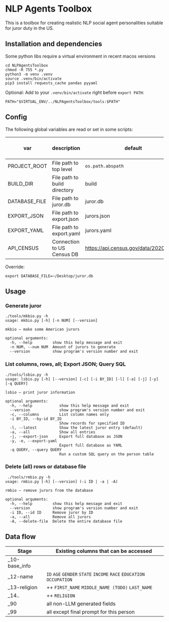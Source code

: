 # NLP Agents Toolbox

This is a toolbox for creating realistic NLP social agent 
personalities suitable for juror duty in the US.

## Installation and dependencies

Some python libs require a virtual environment in recent macos versions 
```
cd NLPAgentsToolbox
chmod -R 755 *.py
python3 -m venv .venv
source .venv/bin/activate
pip3 install requests_cache pandas pyyaml
```

Optional: Add to your `.venv/bin/activate` right before `export PATH`:
```
PATH="$VIRTUAL_ENV/../NLPAgentsToolbox/tools:$PATH"
```

## Config

The following global variables are read or set in some scripts:

| var           | description                   | default                                 | mkbio | lsbio | rmbio | dbcontroller | _10-base-info | _12-name
|---------------|-------------------------------|-----------------------------------------|-------|-------|-------|--------------|---------------|---------------|
| PROJECT_ROOT  | File path to top level        | `os.path.abspath`                       | rw    | rw    | rw    | -            | r             | r             |
| BUILD_DIR     | File path to build directory  | build                                   | rw    | r     | r     | -            | r             | -             |
| DATABASE_FILE | File path to juror.db         | juror.db                                | rw    | rw    | rw    | r            | -             | -             |
| EXPORT_JSON   | File path to export.json      | jurors.json                             | -     | rw    | -     | -            | -             | -             |
| EXPORT_YAML   | File path to export.yaml      | jurors.yaml                             | -     | rw    | -     | -            | -             | -             |
| API_CENSUS    | Connection to US Census DB    | https://api.census.gov/data/2020/dec/pl | r     | -     | -     | -            | r             | -             |

Override:
```
export DATABASE_FILE=~/Desktop/juror.db
```

## Usage 

### Generate juror
```
./tools/mkbio.py -h     
usage: mkbio.py [-h] [-n NUM] [--version]

mkbio – make some American jurors

optional arguments:
  -h, --help         show this help message and exit
  -n NUM, --num NUM  Amount of jurors to generate
  --version          show program's version number and exit
```

### List columns, rows, all; Export JSON; Query SQL
```
./tools/lsbio.py -h
usage: lsbio.py [-h] [--version] [-c] [-i BY_ID] [-l] [-a] [-j] [-y] [-q QUERY]

lsbio – print juror information

optional arguments:
  -h, --help            show this help message and exit
  --version             show program's version number and exit
  -c, --columns         List column names only
  -i BY_ID, --by-id BY_ID
                        Show records for specified ID
  -l, --latest          Show the latest juror entry (default)
  -a, --all             Show all entries
  -j, --export-json     Export full database as JSON
  -y, -e, --export-yaml
                        Export full database as YAML
  -q QUERY, --query QUERY
                        Run a custom SQL query on the person table
```

### Delete (all) rows or database file
```
 ./tools/rmbio.py -h
usage: rmbio.py [-h] [--version] (-i ID | -a | -A)

rmbio – remove jurors from the database

optional arguments:
  -h, --help         show this help message and exit
  --version          show program's version number and exit
  -i ID, --id ID     Remove juror by ID
  -a, --all          Remove all jurors
  -A, --delete-file  Delete the entire database file
```

## Data flow 

| Stage | Existing columns that can be accessed |
|-|-|
| _10-base_info | |
| _12-name |  ``ID`` ``AGE`` ``GENDER`` ``STATE`` ``INCOME`` ``RACE`` ``EDUCATION`` ``OCCUPATION`` |
| _13-religion | ++ ``FIRST_NAME`` ``MIDDLE_NAME (TODO)`` ``LAST_NAME`` |
| _14.. | ++ ``RELIGION`` |
| _90 | all non-LLM generated fields |
| _99 | all except final prompt for this person |
